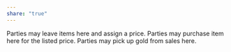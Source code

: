 ```yaml
---
share: "true"
---
```



Parties may leave items here and assign a price.
Parties may purchase item here for the listed price.
Parties may pick up gold from sales here.